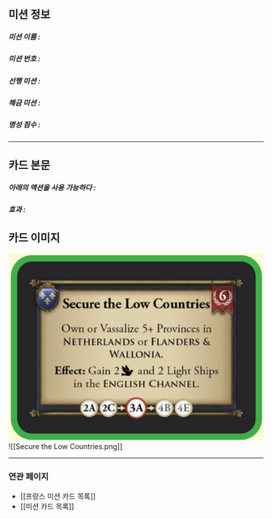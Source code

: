 ## 미션 정보
##### 미션 이름 : 
##### 미션 번호 : 
##### 선행 미션 : 
##### 해금 미션 : 
##### 명성 점수 :
---
## 카드 본문
##### 아래의 액션을 사용 가능하다 : 
##### *효과*  : 

## 카드 이미지
<img src="\Assets\Secure the Low Countries.png"/>
![[Secure the Low Countries.png]]

--- 

### 연관 페이지
- [[프랑스 미션 카드 목록]]
- [[미션 카드 목록]]
